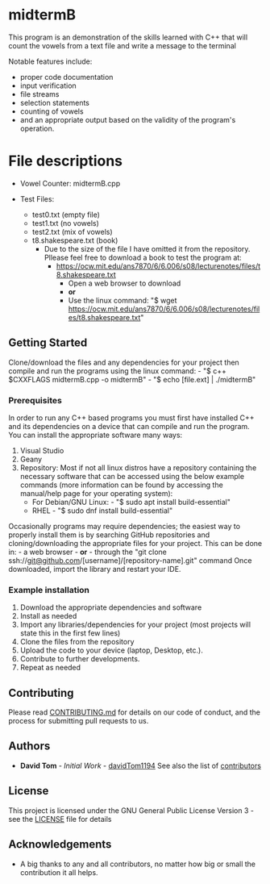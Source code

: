 # midtermB
This program is an demonstration of the skills learned with C++ that will count the vowels from a text file and write a
message to the terminal

Notable features include:
  - proper code documentation
  - input verification
  - file streams
  - selection statements
  - counting of vowels
  - and an appropriate output based on the validity of the program's operation.

# File descriptions
- Vowel Counter: midtermB.cpp

- Test Files:
    - test0.txt (empty file)
    - test1.txt (no vowels)
    - test2.txt (mix of vowels)
    - t8.shakespeare.txt (book)
        - Due to the size of the file I have omitted it from the repository.  Pllease feel free to download a book to test
          the program at:
          - https://ocw.mit.edu/ans7870/6/6.006/s08/lecturenotes/files/t8.shakespeare.txt
              - Open a web browser to download
              - **or**
              - Use the linux command: "$ wget https://ocw.mit.edu/ans7870/6/6.006/s08/lecturenotes/files/t8.shakespeare.txt"

## Getting Started

Clone/download the files and any dependencies for your project then compile and run the programs using the linux command:
    - "$ c++ $CXXFLAGS midtermB.cpp -o midtermB"
    - "$ echo [file.ext] | ./midtermB"

### Prerequisites

In order to run any C++ based programs you must first have installed C++ and its dependencies on a device that can compile
and run the program.  You can install the appropriate software many ways:
1. Visual Studio
2. Geany
3. Repository: Most if not all linux distros have a repository containing the necessary software that can be accessed using the
   below example commands (more information can be found by accessing the manual/help page for your operating system):
   - For Debian/GNU Linux:
         - "$ sudo apt install build-essential"
   - RHEL
         - "$ sudo dnf install build-essential"

Occasionally programs may require dependencies; the easiest way to properly install them is by searching GitHub repositories
and cloning/downloading the appropriate files for your project.  This can be done in:
    - a web browser
    - **or**
    - through the "git clone ssh://git@github.com/[username]/[repository-name].git" command
Once downloaded, import the library and restart your IDE.

### Example installation
1. Download the appropriate dependencies and software
2. Install as needed
3. Import any libraries/dependencies for your project (most projects will state this in the first few lines)
4. Clone the files from the repository
5. Upload the code to your device (laptop, Desktop, etc.).
6. Contribute to further developments.
7. Repeat as needed

## Contributing

Please read [CONTRIBUTING.md](https://github.com/davidTom1194/davidTom1194/blob/main/CONTRIBUTING.md) for details on our
code of conduct, and the process for submitting pull requests to us.

## Authors

* **David Tom** - *Initial Work* - [davidTom1194](https://github.com/davidTom1194)
See also the list of [contributors](https://github.com/davidTom1194/davidTom1194/blob/main/contributors)

## License

This project is licensed under the GNU General Public License Version 3 - see the [LICENSE](https://github.com/davidTom1194/davidTom1194/blob/main/LICENSE) file for details

## Acknowledgements

* A big thanks to any and all contributors, no matter how big or small the contribution it all helps.

